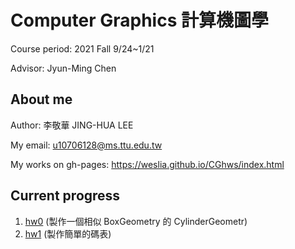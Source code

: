 # Computer Graphics 計算機圖學

Course period: 2021 Fall 9/24~1/21

Advisor: Jyun-Ming Chen
## About me
Author: 李敬華 JING-HUA LEE

My email: [u10706128@ms.ttu.edu.tw](https://mail.google.com/mail/u/0/?tab=rm&ogbl#inbox?compose=GTvVlcRzDsfXZnftdpZVnJhWTdzlfVdzGwhTqhZMGhvwMfDsfmwnFlvFXghCPqNCRDfClKCmGZvjw)

My works on gh-pages: https://weslia.github.io/CGhws/index.html
## Current progress
1. [hw0](https://weslia.github.io/CGhws/hw0/hw0.html) (製作一個相似 BoxGeometry 的 CylinderGeometr)
2. [hw1](https://weslia.github.io/CGhws/hw1/hw1.html) (製作簡單的碼表)
